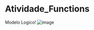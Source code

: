 # Atividade_Functions

Modelo Logico!
![image](https://github.com/RodLeite/Atividade_Functions/assets/56495160/9f0e454c-e254-444a-be4b-adf22e7e419d)

